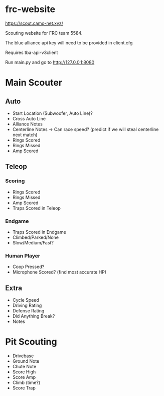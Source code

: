 # frc-website

https://scout.camo-net.xyz/

Scouting website for FRC team 5584.

The blue alliance api key will need to be provided in client.cfg

Requires tba-api-v3client

Run main.py and go to http://127.0.0.1:8080

# Main Scouter
## Auto
- Start Location (Subwoofer, Auto Line)?
- Cross Auto Line
- Alliance Notes
- Centerline Notes -> Can race speed? (predict if we will steal centerline next match)
- Rings Scored
- Rings Missed
- Amp Scored

## Teleop

### Scoring
- Rings Scored
- Rings Missed
- Amp Scored
- Traps Scored in Teleop

### Endgame
- Traps Scored in Endgame
- Climbed/Parked/None
- Slow/Medium/Fast?

### Human Player
- Coop Pressed?
- Microphone Scored? (find most accurate HP)

## Extra
- Cycle Speed
- Driving Rating
- Defense Rating
- Did Anything Break?
- Notes

# Pit Scouting

- Drivebase
- Ground Note
- Chute Note
- Score High
- Score Amp
- Climb (time?)
- Score Trap